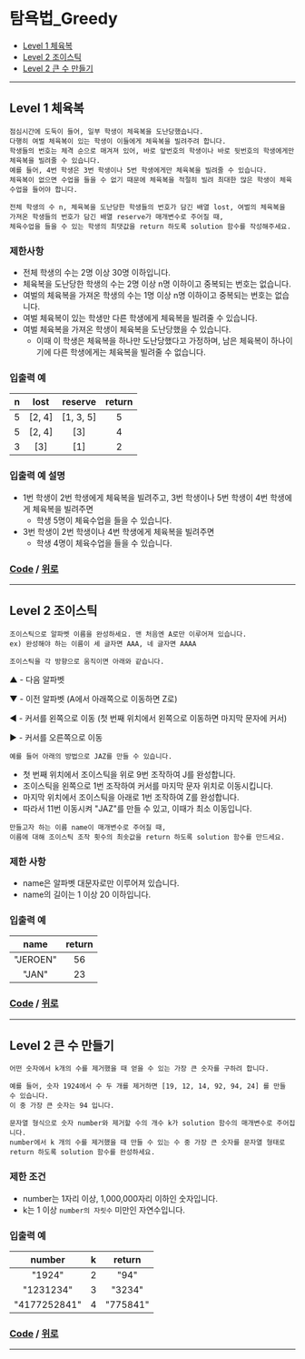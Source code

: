 # 탐욕법_Greedy
* [Level 1 체육복](#Level-1-체육복)
* [Level 2 조이스틱](#Level-2-조이스틱)
* [Level 2 큰 수 만들기](#Level-2-큰-수-만들기)

---

## Level 1 체육복
```
점심시간에 도둑이 들어, 일부 학생이 체육복을 도난당했습니다. 
다행히 여벌 체육복이 있는 학생이 이들에게 체육복을 빌려주려 합니다. 
학생들의 번호는 체격 순으로 매겨져 있어, 바로 앞번호의 학생이나 바로 뒷번호의 학생에게만 체육복을 빌려줄 수 있습니다.
예를 들어, 4번 학생은 3번 학생이나 5번 학생에게만 체육복을 빌려줄 수 있습니다. 
체육복이 없으면 수업을 들을 수 없기 때문에 체육복을 적절히 빌려 최대한 많은 학생이 체육수업을 들어야 합니다.

전체 학생의 수 n, 체육복을 도난당한 학생들의 번호가 담긴 배열 lost, 여벌의 체육복을 가져온 학생들의 번호가 담긴 배열 reserve가 매개변수로 주어질 때, 
체육수업을 들을 수 있는 학생의 최댓값을 return 하도록 solution 함수를 작성해주세요.
```

### 제한사항
* 전체 학생의 수는 2명 이상 30명 이하입니다.
* 체육복을 도난당한 학생의 수는 2명 이상 n명 이하이고 중복되는 번호는 없습니다.
* 여벌의 체육복을 가져온 학생의 수는 1명 이상 n명 이하이고 중복되는 번호는 없습니다.
* 여벌 체육복이 있는 학생만 다른 학생에게 체육복을 빌려줄 수 있습니다.
* 여벌 체육복을 가져온 학생이 체육복을 도난당했을 수 있습니다.
  * 이때 이 학생은 체육복을 하나만 도난당했다고 가정하며, 남은 체육복이 하나이기에 다른 학생에게는 체육복을 빌려줄 수 없습니다.
  
### 입출력 예
n | lost | reserve | return |
:---: | :---: | :---: | :---: |
5 | [2, 4] | [1, 3, 5] | 5
5 | [2, 4] | [3] | 4
3 | [3] | [1] | 2

### 입출력 예 설명
* 1번 학생이 2번 학생에게 체육복을 빌려주고, 3번 학생이나 5번 학생이 4번 학생에게 체육복을 빌려주면
  * 학생 5명이 체육수업을 들을 수 있습니다.
* 3번 학생이 2번 학생이나 4번 학생에게 체육복을 빌려주면
  * 학생 4명이 체육수업을 들을 수 있습니다.

### [Code](https://github.com/taki0112/coding_practice/blob/master/src/%ED%83%90%EC%9A%95%EB%B2%95(Greedy)/Level_1_%EC%B2%B4%EC%9C%A1%EB%B3%B5.py) / [위로](#탐욕법_Greedy)

---

## Level 2 조이스틱
```
조이스틱으로 알파벳 이름을 완성하세요. 맨 처음엔 A로만 이루어져 있습니다.
ex) 완성해야 하는 이름이 세 글자면 AAA, 네 글자면 AAAA

조이스틱을 각 방향으로 움직이면 아래와 같습니다.
```

▲ - 다음 알파벳

▼ - 이전 알파벳 (A에서 아래쪽으로 이동하면 Z로)

◀ - 커서를 왼쪽으로 이동 (첫 번째 위치에서 왼쪽으로 이동하면 마지막 문자에 커서)

▶ - 커서를 오른쪽으로 이동

```
예를 들어 아래의 방법으로 JAZ를 만들 수 있습니다.
```
* 첫 번째 위치에서 조이스틱을 위로 9번 조작하여 J를 완성합니다.
* 조이스틱을 왼쪽으로 1번 조작하여 커서를 마지막 문자 위치로 이동시킵니다.
* 마지막 위치에서 조이스틱을 아래로 1번 조작하여 Z를 완성합니다.
* 따라서 11번 이동시켜 "JAZ"를 만들 수 있고, 이때가 최소 이동입니다.

```
만들고자 하는 이름 name이 매개변수로 주어질 때, 
이름에 대해 조이스틱 조작 횟수의 최솟값을 return 하도록 solution 함수를 만드세요.
```

### 제한 사항
* name은 알파벳 대문자로만 이루어져 있습니다.
* name의 길이는 1 이상 20 이하입니다.

### 입출력 예
name | return |
:---: | :---: |
"JEROEN" | 56
"JAN" | 23

### [Code](https://github.com/taki0112/coding_practice/blob/master/src/%ED%83%90%EC%9A%95%EB%B2%95(Greedy)/Level_2_%EC%A1%B0%EC%9D%B4%EC%8A%A4%ED%8B%B1.py) / [위로](#탐욕법_Greedy)

---

## Level 2 큰 수 만들기
```
어떤 숫자에서 k개의 수를 제거했을 때 얻을 수 있는 가장 큰 숫자를 구하려 합니다.

예를 들어, 숫자 1924에서 수 두 개를 제거하면 [19, 12, 14, 92, 94, 24] 를 만들 수 있습니다. 
이 중 가장 큰 숫자는 94 입니다.

문자열 형식으로 숫자 number와 제거할 수의 개수 k가 solution 함수의 매개변수로 주어집니다. 
number에서 k 개의 수를 제거했을 때 만들 수 있는 수 중 가장 큰 숫자를 문자열 형태로 return 하도록 solution 함수를 완성하세요.
```

### 제한 조건
* number는 1자리 이상, 1,000,000자리 이하인 숫자입니다.
* k는 1 이상 `number의 자릿수` 미만인 자연수입니다.


### 입출력 예
number | k | return
:---: | :---: | :---: |
"1924" | 2 | "94"
"1231234" | 3 | "3234"
"4177252841" | 4 | "775841"

### [Code](https://github.com/taki0112/coding_practice/blob/master/src/%ED%83%90%EC%9A%95%EB%B2%95(Greedy)/Level_2_%ED%81%B0%20%EC%88%98%20%EB%A7%8C%EB%93%A4%EA%B8%B0.py) / [위로](#탐욕법_Greedy)

---

